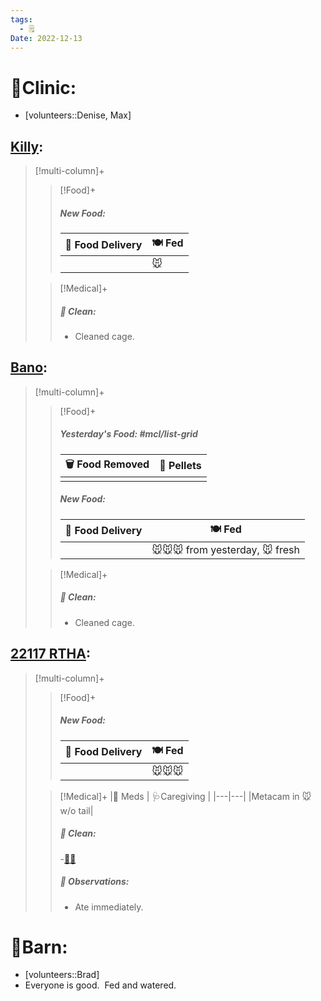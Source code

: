 ```yaml
---
tags:
  - 🗒️
Date: 2022-12-13
---
```


# 🏥Clinic:
- [volunteers::Denise, Max]

## [Killy](../RARE%20Birds/Ed%20Birds/Killy.md):
> [!multi-column]+
>
>> [!Food]+
>> ##### New Food:
>> |🚚 Food Delivery| 🍽️ Fed|
>> |---|---|
>>||🐭
>
>> [!Medical]+
>>##### 🫧 Clean:
>> - Cleaned cage.

## [Bano](../RARE%20Birds/Ed%20Birds/Bano.md):
> [!multi-column]+
>
>> [!Food]+
>> ##### Yesterday's Food: #mcl/list-grid
>> |🗑️ Food Removed| 💩 Pellets
>> |---|---|
>>||
>>
>> ##### New Food:
>> |🚚 Food Delivery| 🍽️ Fed|
>> |---|---|
>>||🐭🐭🐭 from yesterday, 🐭 fresh
>
>> [!Medical]+
>>##### 🫧 Clean:
>> - Cleaned cage.

## [22117 RTHA](../RARE%20Birds/22117%20RTHA.md):
> [!multi-column]+
>
>> [!Food]+
>> ##### New Food:
>> |🚚 Food Delivery| 🍽️ Fed|
>> |---|---|
>>||🐭🐭🐭
>
>> [!Medical]+
>> |💊 Meds | 🩺Caregiving |
>> |---|---|
>> |Metacam in 🐭 w/o tail|
>>
>>##### 🫧 Clean:
>> -[🧼➗](../Admin/Codes/Cleaned%20with%20divider.md)
>>
>> ##### 🔭 Observations:
>> - Ate immediately.

# 🏡Barn:
- [volunteers::Brad]
- Everyone is good.  Fed and watered.

